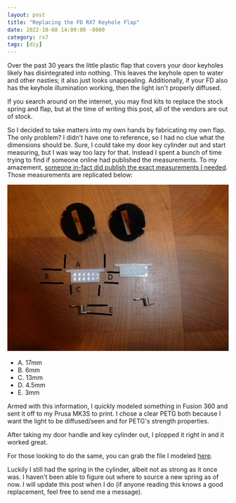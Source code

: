 ```yaml
---
layout: post
title: "Replacing the FD RX7 Keyhole Flap"
date: 2022-10-08 14:09:00 -0800
category: rx7
tags: [diy]
---
```


Over the past 30 years the little plastic flap that covers your door keyholes likely has disintegrated into nothing. This leaves the keyhole open to water and other nasties; it also just looks unappealing. Additionally, if your FD also has the keyhole illumination working, then the light isn't properly diffused.

If you search around on the internet, you may find kits to replace the stock spring and flap, but at the time of writing this post, all of the vendors are out of stock. 

So I decided to take matters into my own hands by fabricating my own flap. The only problem? I didn't have one to reference, so I had no clue what the dimensions should be. Sure, I could take my door key cylinder out and start measuring, but I was way too lazy for that. Instead I spent a bunch of time trying to find if someone online had published the measurements. To my amazement, [someone in-fact did publish the exact measurements I needed](https://www.norotors.com/index.php?topic=27419). Those measurements are replicated below:

<img src="/assets/img/rx7_keyhole_flap.jpg" alt="" />

- A. 17mm
- B. 6mm
- C. 13mm
- D. 4.5mm
- E. 3mm

Armed with this information, I quickly modeled something in Fusion 360 and sent it off to my Prusa MK3S to print. I chose a clear PETG both because I want the light to be diffused/seen and for PETG's strength properties.

After taking my door handle and key cylinder out, I plopped it right in and it worked great. 

For those looking to do the same, you can grab the file I modeled [here](/assets/files/rx7_keyhole_flap.stl).

Luckily I still had the spring in the cylinder, albeit not as strong as it once was. I haven't been able to figure out where to source a new spring as of now. I will update this post when I do (if anyone reading this knows a good replacement, feel free to send me a message).

